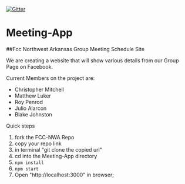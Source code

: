[![Gitter](https://badges.gitter.im/FCC-NWA/Meeting-App.svg)](https://gitter.im/FCC-NWA/Meeting-App?utm_source=badge&utm_medium=badge&utm_campaign=pr-badge)

# Meeting-App

##Fcc Northwest Arkansas Group Meeting Schedule Site

We are creating a website that will show various details from our Group Page on Facebook.

Current Members on the project are:

* Christopher Mitchell
* Matthew Luker
* Roy Penrod
* Julio Alarcon
* Blake Johnston

Quick steps

1. fork the FCC-NWA Repo
2. copy your repo link
3. in terminal "git clone the copied url"
4. cd into the Meeting-App directory
5. ```npm install```
6. ```npm start```
7. Open "http://localhost:3000" in browser; 
